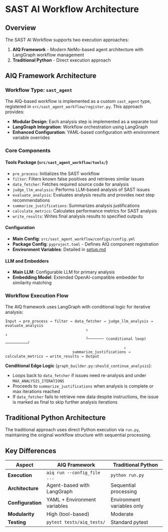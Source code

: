 # SAST AI Workflow Architecture

## Overview

The SAST AI Workflow supports two execution approaches:

1. **AIQ Framework** - Modern NeMo-based agent architecture with LangGraph workflow management
2. **Traditional Python** - Direct execution approach

## AIQ Framework Architecture

### Workflow Type: `sast_agent`

The AIQ-based workflow is implemented as a custom `sast_agent` type, registered in `src/sast_agent_workflow/register.py`. This approach provides:

- **Modular Design**: Each analysis step is implemented as a separate tool
- **LangGraph Integration**: Workflow orchestration using LangGraph
- **Enhanced Configuration**: YAML-based configuration with environment variable overrides

### Core Components

#### Tools Package (`src/sast_agent_workflow/tools/`)
- `pre_process`: Initializes the SAST workflow
- `filter`: Filters known false positives and retrieves similar issues  
- `data_fetcher`: Fetches required source code for analysis
- `judge_llm_analysis`: Performs LLM-based analysis of SAST issues
- `evaluate_analysis`: Evaluates analysis results and provides next step recommendations
- `summarize_justifications`: Summarizes analysis justifications
- `calculate_metrics`: Calculates performance metrics for SAST analysis
- `write_results`: Writes final analysis results to specified outputs

#### Configuration
- **Main Config**: `src/sast_agent_workflow/configs/config.yml`
- **Package Config**: `pyproject.toml` - Defines AIQ component registration
- **Environment Variables**: Detailed in [setup.md](setup.md)

#### LLM and Embedders
- **Main LLM**: Configurable LLM for primary analysis
- **Embedding Model**: Extended OpenAI-compatible embedder for similarity matching

### Workflow Execution Flow

The AIQ framework uses LangGraph with conditional logic for iterative analysis:

```
Input → pre_process → filter → data_fetcher → judge_llm_analysis → evaluate_analysis
                                    ↑                                     ↓
                                    └─────── (conditional loop) ──────────┘
                                                     ↓
                              summarize_justifications → calculate_metrics → write_results → Output
```

**Conditional Edge Logic** (`graph_builder.py:should_continue_analysis`):
- Loops back to `data_fetcher` if issues need re-analysis and under `MAX_ANALYSIS_ITERATIONS`
- Proceeds to `summarize_justifications` when analysis is complete or max iterations reached
- If `data_fetcher` fails to retrieve new data despite instructions, the issue is marked as final to skip further analysis iterations

## Traditional Python Architecture

The traditional approach uses direct Python execution via `run.py`, maintaining the original workflow structure with sequential processing.

## Key Differences

| Aspect | AIQ Framework | Traditional Python |
|--------|---------------|-------------------|
| **Execution** | `aiq run --config_file ...` | `python run.py` |
| **Architecture** | Agent-based with LangGraph | Sequential processing |
| **Configuration** | YAML + Environment variables | Environment variables only |
| **Modularity** | High (tool-based) | Moderate |
| **Testing** | `pytest tests/aiq_tests/` | Standard pytest |

